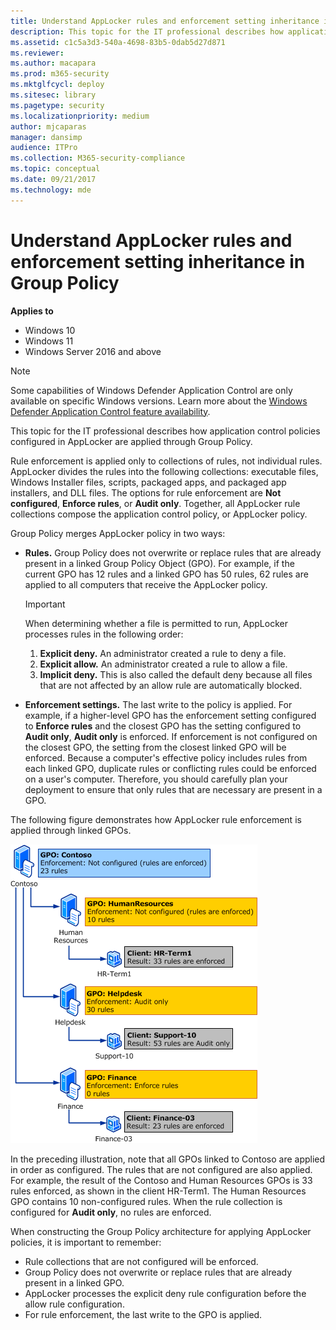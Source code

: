 ```yaml
---
title: Understand AppLocker rules and enforcement setting inheritance in Group Policy (Windows)
description: This topic for the IT professional describes how application control policies configured in AppLocker are applied through Group Policy.
ms.assetid: c1c5a3d3-540a-4698-83b5-0dab5d27d871
ms.reviewer: 
ms.author: macapara
ms.prod: m365-security
ms.mktglfcycl: deploy
ms.sitesec: library
ms.pagetype: security
ms.localizationpriority: medium
author: mjcaparas
manager: dansimp
audience: ITPro
ms.collection: M365-security-compliance
ms.topic: conceptual
ms.date: 09/21/2017
ms.technology: mde
---
```


# Understand AppLocker rules and enforcement setting inheritance in Group Policy

**Applies to**

- Windows 10
- Windows 11
- Windows Server 2016 and above

>[!NOTE]
>Some capabilities of Windows Defender Application Control are only available on specific Windows versions. Learn more about the [Windows Defender Application Control feature availability](/windows/security/threat-protection/windows-defender-application-control/feature-availability).

This topic for the IT professional describes how application control policies configured in AppLocker are applied through Group Policy.

Rule enforcement is applied only to collections of rules, not individual rules. AppLocker divides the rules into the following collections: executable files, Windows Installer files, scripts, packaged apps, and packaged app installers, and DLL files. The options for rule enforcement are **Not configured**, **Enforce rules**, or **Audit only**. Together, all AppLocker rule collections compose the application control policy, or AppLocker policy.

Group Policy merges AppLocker policy in two ways:

-   **Rules.** Group Policy does not overwrite or replace rules that are already present in a linked Group Policy Object (GPO). For example, if the current GPO has 12 rules and a linked GPO has 50 rules, 62 rules are applied to all computers that receive the AppLocker policy.

    > [!IMPORTANT]
    > When determining whether a file is permitted to run, AppLocker processes rules in the following order:

    1.  **Explicit deny.** An administrator created a rule to deny a file.
    2.  **Explicit allow.** An administrator created a rule to allow a file.
    3.  **Implicit deny.** This is also called the default deny because all files that are not affected by an allow rule are automatically blocked.
     
-   **Enforcement settings.** The last write to the policy is applied. For example, if a higher-level GPO has the enforcement setting configured to **Enforce rules** and the closest GPO has the setting configured to **Audit only**, **Audit only** is enforced. If enforcement is not configured on the closest GPO, the setting from the closest linked GPO will be enforced.
Because a computer's effective policy includes rules from each linked GPO, duplicate rules or conflicting rules could be enforced on a user's computer. Therefore, you should carefully plan your deployment to ensure that only rules that are necessary are present in a GPO.

The following figure demonstrates how AppLocker rule enforcement is applied through linked GPOs.

![applocker rule enforcement inheritance chart.](images/applocker-plan-inheritance.gif)

In the preceding illustration, note that all GPOs linked to Contoso are applied in order as configured. The rules that are not configured are also applied. For example, the result of the Contoso and Human Resources GPOs is 33 rules enforced, as shown in the client HR-Term1. The Human Resources GPO contains 10 non-configured rules. When the rule collection is configured for **Audit only**, no rules are enforced.

When constructing the Group Policy architecture for applying AppLocker policies, it is important to remember:

-   Rule collections that are not configured will be enforced.
-   Group Policy does not overwrite or replace rules that are already present in a linked GPO.
-   AppLocker processes the explicit deny rule configuration before the allow rule configuration.
-   For rule enforcement, the last write to the GPO is applied.
